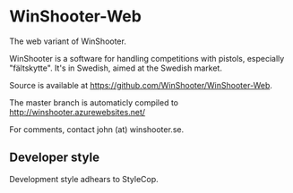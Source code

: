﻿WinShooter-Web
==============

The web variant of WinShooter.

WinShooter is a software for handling competitions with pistols, 
especially "fältskytte". It's in Swedish, aimed at the Swedish 
market.

Source is available at https://github.com/WinShooter/WinShooter-Web.

The master branch is automaticly compiled to 
http://winshooter.azurewebsites.net/

For comments, contact john (at) winshooter.se.

Developer style
---------------
Development style adhears to StyleCop.
